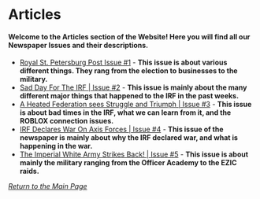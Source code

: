 # Articles
#### Welcome to the Articles section of the Website! Here you will find all our Newspaper Issues and their descriptions.

- [Royal St. Petersburg Post Issue #1](https://docs.google.com/document/d/13EUrFybxA998Zkm9s7Pc-oTtvAByQBEcvs_9LPk5Gc4/edit?usp=sharing) - **This issue is about various different things. They rang from the election to businesses to the military.** <br>
- [Sad Day For The IRF | Issue #2](https://docs.google.com/document/d/1RX93I5Eq4vAo7SFZp5GfIzCkaosvG3bq0ful4U9xFMA/edit?usp=sharing) - **This issue is mainly about the many different major things that happened to the IRF in the past weeks.** <br>
- [A Heated Federation sees Struggle and Triumph | Issue #3](https://docs.google.com/document/d/1scAkq95LmAuCeq6dnNn97kF7AlkDF_Sb2ppbKgGw9Cs/edit?usp=sharing) - **This issue is about bad times in the IRF, what we can learn from it, and the ROBLOX connection issues.** <br>
- [IRF Declares War On Axis Forces | Issue #4](https://docs.google.com/document/d/1Z8LHQOLIvGZcayqQ9vUcbN7e_6TTINppgCdLzM4_j3U/edit?usp=sharing) - **This issue of the newspaper is mainly about why the IRF declared war, and what is happening in the war.** <br>
- [The Imperial White Army Strikes Back! | Issue #5](https://docs.google.com/document/d/1jRPsPMq8dLTvt5mXFtEH6Vk3vsfD0QIbMnEMzZ9g1r8/edit?usp=sharing) - **This issue is about mainly the military ranging from the Officer Academy to the EZIC raids.**



*[Return to the Main Page](https://slayerbest01.github.io/associated-press-of-the-federation/)*
